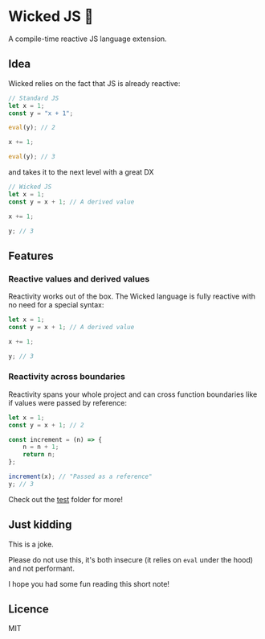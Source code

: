 # Wicked JS 👻

A compile-time reactive JS language extension.

## Idea

Wicked relies on the fact that JS is already reactive:

```js
// Standard JS
let x = 1;
const y = "x + 1";

eval(y); // 2

x += 1;

eval(y); // 3
```

and takes it to the next level with a great DX

```js
// Wicked JS
let x = 1;
const y = x + 1; // A derived value

x += 1;

y; // 3
```

## Features

### Reactive values and derived values

Reactivity works out of the box. The Wicked language is fully reactive with no need for a special syntax:

```js
let x = 1;
const y = x + 1; // A derived value

x += 1;

y; // 3
```

### Reactivity across boundaries

Reactivity spans your whole project and can cross function boundaries like if values were passed by reference:

```js
let x = 1;
const y = x + 1; // 2

const increment = (n) => {
	n = n + 1;
	return n;
};

increment(x); // "Passed as a reference"
y; // 3
```

Check out the [test]("./tests") folder for more!

## Just kidding

This is a joke.

Please do not use this, it's both insecure (it relies on `eval` under the hood) and not performant.

I hope you had some fun reading this short note!

## Licence

MIT
